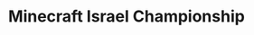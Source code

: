 ---
title: Minecraft Israel Championship
publishDate: 2020-03-02 00:00:00
img: /assets/mic.png
img_alt: MIC Screenshot
description: |
  We designed a Minecraft Championship for israeli youtubers.
tags:
  - Head dev
  - Head tester
---